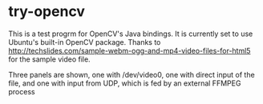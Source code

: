 # try-opencv
This is a test progrm for OpenCV's Java bindings.
It is currently set to use Ubuntu's built-in OpenCV package.
Thanks to http://techslides.com/sample-webm-ogg-and-mp4-video-files-for-html5 for the sample video file.

Three panels are shown, one with /dev/video0, one with direct input of the file, and one with input from UDP, which is fed by an external FFMPEG process
